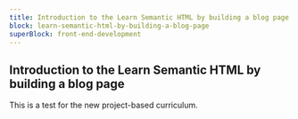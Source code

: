 ```yaml
---
title: Introduction to the Learn Semantic HTML by building a blog page
block: learn-semantic-html-by-building-a-blog-page
superBlock: front-end-development
---
```


## Introduction to the Learn Semantic HTML by building a blog page

This is a test for the new project-based curriculum.
